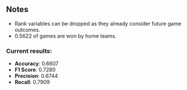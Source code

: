 ## Notes

- Rank variables can be dropped as they already consider future game outcomes.
- 0.5622 of games are won by home teams.

### Current results:
- **Accuracy**: 0.6607
- **F1 Score**: 0.7280
- **Precision**: 0.6744
- **Recall**: 0.7909

